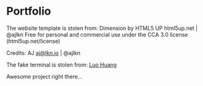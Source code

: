 # Portfolio

The website template is stolen from:
  Dimension by HTML5 UP
  html5up.net | @ajlkn
  Free for personal and commercial use under the CCA 3.0 license (html5up.net/license)
  
Credits:
  AJ
  aj@lkn.io | @ajlkn
  
The fake terminal is stolen from:
 [Luo Huang](https://github.com/louh/fake-terminal)
 
 Awesome project right there...
